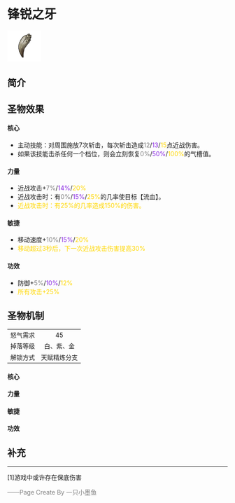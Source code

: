 # 锋锐之牙
![锋锐之牙](../Img/Texture2D_Potion/锋锐之牙.png)
## 简介
## 圣物效果
#### **核心**  
- 主动技能：对周围施放7次斩击，每次斩击造成<font color=gray>12</font>/<font color=BlueViolet>13</font>/<font color=gold>15</font>点近战伤害。
- 如果该技能击杀任何一个档位，则会立刻恢复<font color=gray>0%</font>/<font color=BlueViolet>50%</font>/<font color=gold>100%</font>的气槽值。
#### **力量** 
- 近战攻击+<font color=gray>7%</font>/<font color=BlueViolet>14%</font>/<font color=gold>20%</font>
- 近战攻击时：有<font color=gray>0%</font>/<font color=BlueViolet>15%</font>/<font color=gold>25%</font>的几率使目标【流血】。
- <font color=gold>近战攻击时：有25%的几率造成150%的伤害。</font>
#### **敏捷**
- 移动速度+<font color=gray>10%</font>/<font color=BlueViolet>15%</font>/<font color=gold>20%</font>
- </font><font color=gold>移动超过3秒后，下一次近战攻击伤害提高30%</font>
#### **功效**
- 防御+<font color=gray>5%</font>/<font color=BlueViolet>10%</font>/<font color=gold>12%</font>
- <font color=gold>所有攻击+25%</font>

## 圣物机制
|||
| :----: | :----: |
|怒气需求|45|
|掉落等级|白、紫、金|
|解锁方式|天赋精炼分支|

#### **核心**

#### **力量**

#### **敏捷**

#### **功效**


## 补充

---
[1]游戏中或许存在保底伤害

<font color=grey>——Page Create By 一只小墨鱼</font>
